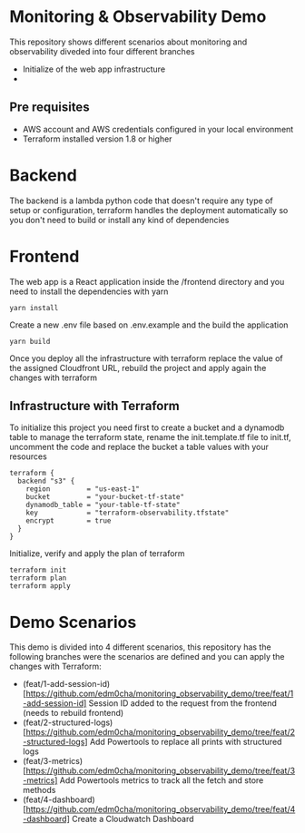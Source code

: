 # Monitoring & Observability Demo

This repository shows different scenarios about monitoring and observability diveded into four different branches
- Initialize of the web app infrastructure
- 

## Pre requisites
- AWS account and AWS credentials configured in your local environment
- Terraform installed version 1.8 or higher

# Backend
The backend is a lambda python code that doesn't require any type of setup or configuration, terraform handles the deployment automatically so you don't need to build or install any kind of dependencies

# Frontend
The web app is a React application inside the /frontend directory and you need to install the dependencies with yarn
```
yarn install
```
Create a new .env file based on .env.example and the build the application
```
yarn build
```

Once you deploy all the infrastructure with terraform replace the value of the assigned Cloudfront URL, rebuild the project and apply again the changes with terraform

## Infrastructure with Terraform
To initialize this project you need first to create a bucket and a dynamodb table to manage the terraform state, rename the init.template.tf file to init.tf, uncomment the code and replace the bucket a table values with your resources

```
terraform {
  backend "s3" {
    region         = "us-east-1"
    bucket         = "your-bucket-tf-state"
    dynamodb_table = "your-table-tf-state"
    key            = "terraform-observability.tfstate"
    encrypt        = true
  }
}
```

Initialize, verify and apply the plan of terraform
```
terraform init
terraform plan
terraform apply
```

# Demo Scenarios
This demo is divided into 4 different scenarios, this repository has the following branches were the scenarios are defined and you can apply the changes with Terraform:
- (feat/1-add-session-id)[https://github.com/edm0cha/monitoring_observability_demo/tree/feat/1-add-session-id] Session ID added to the request from the frontend (needs to rebuild frontend) 
- (feat/2-structured-logs)[https://github.com/edm0cha/monitoring_observability_demo/tree/feat/2-structured-logs] Add Powertools to replace all prints with structured logs
- (feat/3-metrics)[https://github.com/edm0cha/monitoring_observability_demo/tree/feat/3-metrics] Add Powertools metrics to track all the fetch and store methods
- (feat/4-dashboard)[https://github.com/edm0cha/monitoring_observability_demo/tree/feat/4-dashboard] Create a Cloudwatch Dashboard